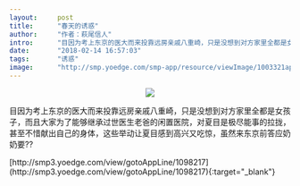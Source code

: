 ```yaml
---
layout:     post
title:      "春天的诱惑"
author:     "作者：萩尾信人"
intro:      "目因为考上东京的医大而来投靠远房亲戚八重崎，只是没想到对方家里全都是女孩子，而且大家为了能够继承过世医生老爸的闲置医院，对夏目是极尽能事的拉拢，甚至不惜献出自己的身体，这些举动让夏目感到高兴又吃惊，虽然来东京前答应奶奶要??"
date:       "2018-02-14 16:57:03"
tags:       "诱惑"
image:      "http://smp.yoedge.com/smp-app/resource/viewImage/1003321appline.png"
---
```

<div style="text-align: center">
<p><img src="http://smp.yoedge.com/smp-app/resource/viewImage/1003321appline.png"/></p>
</div>
<p class="post-meta">
<span>目因为考上东京的医大而来投靠远房亲戚八重崎，只是没想到对方家里全都是女孩子，而且大家为了能够继承过世医生老爸的闲置医院，对夏目是极尽能事的拉拢，甚至不惜献出自己的身体，这些举动让夏目感到高兴又吃惊，虽然来东京前答应奶奶要??</span>
</p>
[http://smp3.yoedge.com/view/gotoAppLine/1098217](http://smp3.yoedge.com/view/gotoAppLine/1098217){:target="_blank"}


